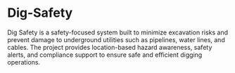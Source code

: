 # Dig-Safety
Dig Safety is a safety-focused system built to minimize excavation risks and prevent damage to underground utilities such as pipelines, water lines, and cables. The project provides location-based hazard awareness, safety alerts, and compliance support to ensure safe and efficient digging operations.

